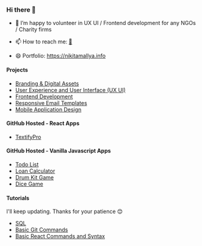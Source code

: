 ### Hi there 👋

- 👯 I’m happy to volunteer in UX UI / Frontend development for any NGOs / Charity firms
- 📫 How to reach me: [📩](mailto:nikitamallya.work@gmail.com)

- 😄 Portfolio: https://nikitamallya.info

#### Projects 
- [Branding & Digital Assets](https://nikitamallya.info/works/digital-assets)
- [User Experience and User Interface (UX UI)](https://nikitamallya.info/works/uxui)
- [Frontend Development](https://nikitamallya.info/works/frontend)
- [Responsive Email Templates](https://nikitamallya.info/works/emails)
- [Mobile Application Design](https://nikitamallya.info/works/mobile-app)

#### GitHub Hosted - React Apps
- [TextifyPro](https://iamnikitamallya.github.io/textifypro/)

#### GitHub Hosted - Vanilla Javascript Apps
- [Todo List](https://iamnikitamallya.github.io/vanillaJavascriptApps/add-tasks.html)
- [Loan Calculator](https://iamnikitamallya.github.io/vanillaJavascriptApps/loan-calculator.html)
- [Drum Kit Game](https://iamnikitamallya.github.io/vanillaJavascriptApps/drum-kit.html)
- [Dice Game](https://iamnikitamallya.github.io/vanillaJavascriptApps/dice-game.html)

#### Tutorials 
I'll keep updating. Thanks for your patience 😊
- [SQL](https://iamnikitamallya.github.io/vanillaJavascriptApps/mysql.html)
- [Basic Git Commands](https://nikitamallya.info/tutorials/git-commands)
- [Basic React Commands and Syntax](https://nikitamallya.info/tutorials/react-js)
